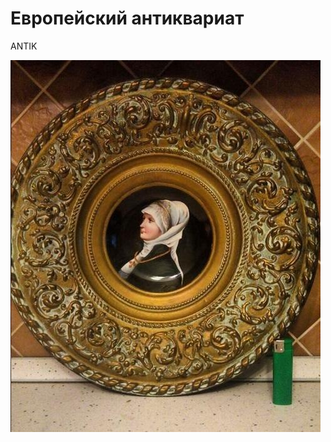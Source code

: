 <html>
<head>
<meta charset="utf-8">
  <title>CHERDANTIQUE</title>
</head>
<body>
 <h1>Европейский антиквариат</h1>
<p>ANTIK</p>
<body>
 <td  align="left" width="100" height="100" >
<img src=" dama.jpg" 
   title="Увеличение"
 onmouseover="this.width=500;this.height=350"
 onmouseout="this.width=100;this.height=100">
 </td>
 </body>
</body>
</html>


